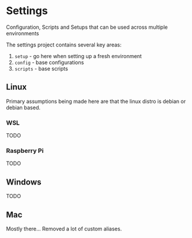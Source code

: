 # Settings

Configuration, Scripts and Setups that can be used across multiple environments

The settings project contains several key areas:
1. `setup` - go here when setting up a fresh environment
1. `config` - base configurations
1. `scripts` - base scripts 

## Linux

Primary assumptions being made here are that the linux distro is debian or debian based. 

### WSL

TODO

### Raspberry Pi

TODO

## Windows

TODO

## Mac 

Mostly there... Removed a lot of custom aliases.

